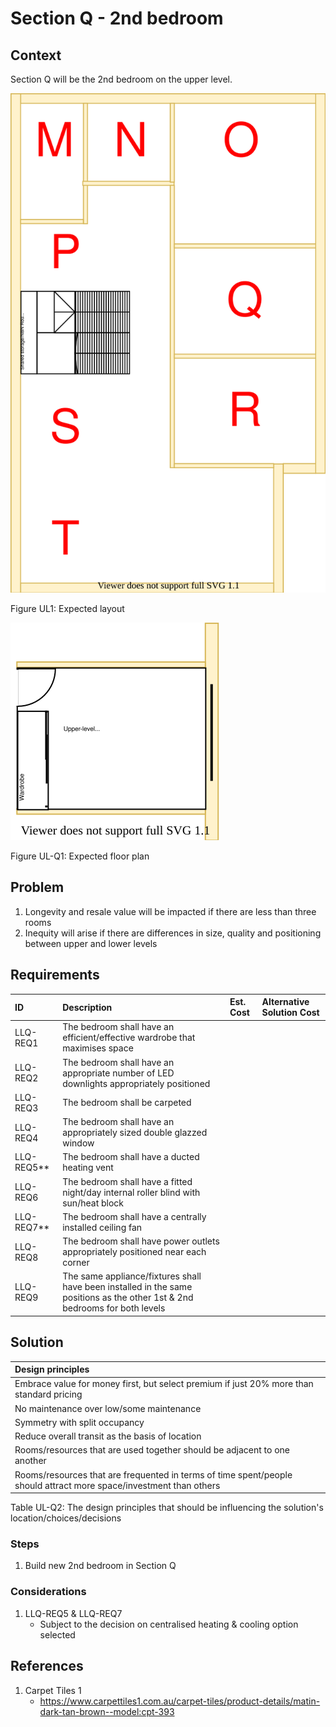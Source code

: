 # Section Q - 2nd bedroom

## Context

Section Q will be the 2nd bedroom on the upper level.

![TO-BE upper-level diagram](upper-Level-TO-BE-sections.svg)

Figure UL1: Expected layout

![TO-BE upper-level Section Q diagram](Upper-Level-TO-BE-section-Q.svg)

Figure UL-Q1: Expected floor plan


## Problem

1. Longevity and resale value will be impacted if there are less than three rooms
2. Inequity will arise if there are differences in size, quality and positioning between upper and lower levels


## Requirements

|ID|Description|Est. Cost|Alternative Solution Cost|
|:---|:---|:---|:---|
|LLQ-REQ1|The bedroom shall have an efficient/effective wardrobe that maximises space|||
|LLQ-REQ2|The bedroom shall have an appropriate number of LED downlights appropriately positioned|||
|LLQ-REQ3|The bedroom shall be carpeted|||
|LLQ-REQ4|The bedroom shall have an appropriately sized double glazzed window|||
|LLQ-REQ5**|The bedroom shall have a ducted heating vent|||
|LLQ-REQ6|The bedroom shall have a fitted night/day internal roller blind with sun/heat block|||
|LLQ-REQ7**|The bedroom shall have a centrally installed ceiling fan|||
|LLQ-REQ8|The bedroom shall have power outlets appropriately positioned near each corner|||
|LLQ-REQ9|The same appliance/fixtures shall have been installed in the same positions as the other 1st & 2nd bedrooms for both levels|||


## Solution

|Design principles|
|:---|
|Embrace value for money first, but select premium if just 20% more than standard pricing|
|No maintenance over low/some maintenance|
|Symmetry with split occupancy|
|Reduce overall transit as the basis of location|
|Rooms/resources that are used together should be adjacent to one another|
|Rooms/resources that are frequented in terms of time spent/people should attract more space/investment than others|

Table UL-Q2: The design principles that should be influencing the solution's location/choices/decisions

### Steps

1. Build new 2nd bedroom in Section Q 

### Considerations

1. LLQ-REQ5 & LLQ-REQ7
    - Subject to the decision on centralised heating & cooling option selected


## References

1. Carpet Tiles 1
    - https://www.carpettiles1.com.au/carpet-tiles/product-details/matin-dark-tan-brown--model:cpt-393